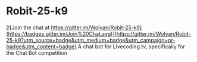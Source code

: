 # Robit-25-k9

[![Join the chat at https://gitter.im/Wolvan/Robit-25-k9](https://badges.gitter.im/Join%20Chat.svg)](https://gitter.im/Wolvan/Robit-25-k9?utm_source=badge&utm_medium=badge&utm_campaign=pr-badge&utm_content=badge)
A chat bot for Livecoding.tv, specifically for the Chat Bot competition
